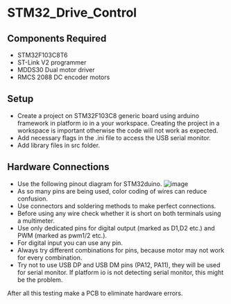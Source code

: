 # STM32_Drive_Control

## Components Required
- STM32F103C8T6
- ST-Link V2 programmer
- MDDS30 Dual motor driver
- RMCS 2088 DC encoder motors

## Setup
- Create a project on STM32F103C8 generic board using arduino framework in platform io in a your workspace. Creating the project in a workspace is important otherwise the code will not work as expected.
- Add necessary flags in the .ini file to access the USB serial monitor.
- Add library files in src folder.

## Hardware Connections
- Use the following pinout diagram for STM32duino.
  ![image](https://github.com/mission-mangal/STM32_Drive_Control/assets/113725445/d57a49fa-bf94-44ec-a1d5-68524a1fbeec)
- As so many pins are being used, color coding of wires can reduce confusion.
- Use connectors and soldering methods to make perfect connections.
- Before using any wire check whether it is short on both terminals using a multimeter.
- Use only dedicated pins for digital output (marked as D1,D2 etc.) and PWM (marked as pwm1/2 etc.).
- For digital input you can use any pin.
- Always try different combinations for pins, because motor may not work for every combination.
- Try not to use USB DP and USB DM pins (PA12, PA11), they will be used for serial monitor. If platform io is not detecting serial monitor, this might be the problem.


After all this testing make a PCB to eliminate hardware errors.
